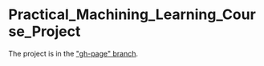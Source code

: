 # Practical_Machining_Learning_Course_Project
The project is in the ["gh-page" branch](https://github.com/jk100a/Practical_Machining_Learning_Course_Project/tree/gh-pages).
